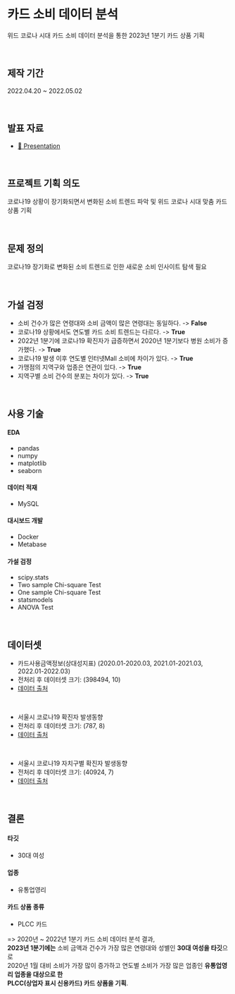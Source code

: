 # 카드 소비 데이터 분석
위드 코로나 시대 카드 소비 데이터 분석을 통한 2023년 1분기 카드 상품 기획

<br>

## 제작 기간
2022.04.20 ~ 2022.05.02

<br>

## 발표 자료
- [📘 Presentation](https://drive.google.com/file/d/1lnMJn4KfeJUzAmgHTuovSxUKE58PHY17/view?usp=sharing)

<br>

## 프로젝트 기획 의도
코로나19 상황이 장기화되면서 변화된 소비 트렌드 파악 및 위드 코로나 시대 맞춤 카드 상품 기획

<br>

## 문제 정의
코로나19 장기화로 변화된 소비 트렌드로 인한 새로운 소비 인사이트 탐색 필요 

<br>

## 가설 검정
- 소비 건수가 많은 연령대와 소비 금액이 많은 연령대는 동일하다. -> **False**
- 코로나19 상황에서도 연도별 카드 소비 트렌드는 다르다. -> **True**
- 2022년 1분기에 코로나19 확진자가 급증하면서 2020년 1분기보다 병원 소비가 증가했다. -> **True**
- 코로나19 발생 이후 연도별 인터넷Mall 소비에 차이가 있다. -> **True**
- 가맹점의 지역구와 업종은 연관이 있다. -> **True**
- 지역구별 소비 건수의 분포는 차이가 있다. -> **True**


<br>

## 사용 기술

#### EDA
- pandas
- numpy
- matplotlib
- seaborn

#### 데이터 적재
- MySQL

#### 대시보드 개발
- Docker
- Metabase

#### 가설 검정
- scipy.stats
- Two sample Chi-square Test
- One sample Chi-square Test
- statsmodels
- ANOVA Test

<br>

## 데이터셋
- 카드사용금액정보(상대성지표) (2020.01-2020.03, 2021.01-2021.03, 2022.01-2022.03)
- 전처리 후 데이터셋 크기: (398494, 10)
- [데이터 출처](https://bdp.kt.co.kr/invoke/SOKBP2603/?goodsCode=BCCSALERATE002019V01)

<br>

- 서울시 코로나19 확진자 발생동향
- 전처리 후 데이터셋 크기: (787, 8)
- [데이터 출처](https://data.seoul.go.kr/dataList/OA-20461/S/1/datasetView.do)

<br>

- 서울시 코로나19 자치구별 확진자 발생동향
- 전처리 후 데이터셋 크기: (40924, 7)
- [데이터 출처](https://data.seoul.go.kr/dataList/OA-20470/S/1/datasetView.do)

<br>

## 결론

#### 타깃 
- 30대 여성

#### 업종
- 유통업영리

#### 카드 상품 종류
- PLCC 카드

=> 2020년 ~ 2022년 1분기 카드 소비 데이터 분석 결과, <br> 
**2023년 1분기에는** 소비 금액과 건수가 가장 많은 연령대와 성별인 **30대 여성을 타깃**으로 <br>
2020년 1월 대비 소비가 가장 많이 증가하고 연도별 소비가 가장 많은 업종인 **유통업영리 업종을 대상으로 한** <br>
**PLCC(상업자 표시 신용카드) 카드 상품을 기획**.
